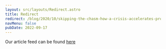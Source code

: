 ```yaml
---
layout: src/layouts/Redirect.astro
title: Redirect
redirect: /blog/2020/10/skipping-the-chasm-how-a-crisis-accelerates-progress/
navMenu: false
pubDate: 2022-09-17
---
```

<div>
Our article feed can be found <a href="/blog/2020/10/skipping-the-chasm-how-a-crisis-accelerates-progress/">here</a>
</div>
